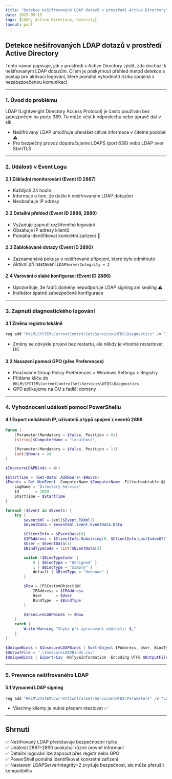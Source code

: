 ```yaml
---
title: "Detekce nešifrovaných LDAP dotazů v prostředí Active Directory"
date: 2025-05-15
tags: [LDAP, Active Directory, Security]
layout: post
---
```


## Detekce nešifrovaných LDAP dotazů v prostředí Active Directory

Tento návod popisuje, jak v prostředí s Active Directory zjistit, zda dochází k nešifrovaným LDAP dotazům. Cílem je poskytnout přehled metod detekce a postup pro aktivaci logování, které pomáhá vyhodnotit rizika spojená s nezabezpečenou komunikací.

---

### 1. Úvod do problému

LDAP (Lightweight Directory Access Protocol) je často používán bez zabezpečení na portu 389. To může vést k odposlechu nebo úpravě dat v síti.

* Nešifrovaný LDAP umožňuje přenášet citlivé informace v čitelné podobě ⚠
* Pro bezpečný provoz doporučujeme LDAPS (port 636) nebo LDAP over StartTLS

---

### 2. Události v Event Logu

#### 2.1 Základní monitorování (Event ID 2887)

* Každých 24 hodin
* Informuje o tom, že došlo k nešifrovaným LDAP dotazům
* Neobsahuje IP adresy

#### 2.2 Detailní přehled (Event ID 2888, 2889)

* Vyžaduje zapnutí rozšířeného logování
* Obsahuje IP adresy klientů
* Pomáhá identifikovat konkrétní zařízení 📌

#### 2.3 Zablokované dotazy (Event ID 2890)

* Zaznamenává pokusy o nešifrované připojení, které bylo odmítnuto
* Aktivní při nastavení `LDAPServerIntegrity = 2`

#### 2.4 Varování o slabé konfiguraci (Event ID 2886)

* Upozorňuje, že řadič domény nepodporuje LDAP signing ani sealing ⚠
* Indikátor špatně zabezpečené konfigurace

---

### 3. Zapnutí diagnostického logování

#### 3.1 Změna registru lokálně

```powershell
reg add "HKLM\SYSTEM\CurrentControlSet\Services\NTDS\Diagnostics" /v "16 LDAP Interface Events" /t REG_DWORD /d 2 /f
```

* Změny se obvykle projeví bez restartu, ale někdy je vhodné restartovat DC

#### 3.2 Nasazení pomocí GPO (přes Preferences)

* Používáme Group Policy Preferences > Windows Settings > Registry
* Přidáme klíče do `HKLM\SYSTEM\CurrentControlSet\Services\NTDS\Diagnostics`
* GPO aplikujeme na OU s řadiči domény

---

### 4. Vyhodnocení událostí pomocí PowerShellu

#### 4.1 Export unikátních IP, uživatelů a typů spojení z eventů 2889

```powershell
Param (
    [Parameter(Mandatory = $false, Position = 0)]
    [string]$ComputerName = "localhost",

    [Parameter(Mandatory = $false, Position = 1)]
    [int]$Hours = 24
)

$InsecureLDAPBinds = @()

$StartTime = (Get-Date).AddHours(-$Hours)
$Events = Get-WinEvent -ComputerName $ComputerName -FilterHashtable @{
    LogName = 'Directory Service'
    Id       = 2889
    StartTime = $StartTime
}

foreach ($Event in $Events) {
    try {
        $eventXml = [xml]$Event.ToXml()
        $EventData = $eventXml.Event.EventData.Data

        $ClientInfo = $EventData[0]
        $IPAddress = $ClientInfo.Substring(0, $ClientInfo.LastIndexOf(":"))
        $User = $EventData[1]
        $BindTypeCode = [int]$EventData[2]

        switch ($BindTypeCode) {
            0 { $BindType = "Unsigned" }
            1 { $BindType = "Simple" }
            default { $BindType = "Unknown" }
        }

        $Row = [PSCustomObject]@{
            IPAddress = $IPAddress
            User      = $User
            BindType  = $BindType
        }

        $InsecureLDAPBinds += $Row
    }
    catch {
        Write-Warning "Chyba při zpracování události: $_"
    }
}

$UniqueBinds = $InsecureLDAPBinds | Sort-Object IPAddress, User, BindType -Unique
$OutputFile = ".\InsecureLDAPBinds.csv"
$UniqueBinds | Export-Csv -NoTypeInformation -Encoding UTF8 $OutputFile
```

---

### 5. Prevence nešifrovaného LDAP

#### 5.1 Vynucení LDAP signing

```powershell
reg add "HKLM\SYSTEM\CurrentControlSet\Services\NTDS\Parameters" /v "LDAPServerIntegrity" /t REG_DWORD /d 2 /f
```

* Všechny klienty je nutné předem otestovat ✅

---

## Shrnutí

✅ Nešifrovaný LDAP představuje bezpečnostní riziko  
✅ Události 2887–2890 poskytují různé úrovně informací  
✅ Detailní logování lze zapnout přes registr nebo GPO  
✅ PowerShell pomáhá identifikovat konkrétní zařízení  
✅ Nastavení LDAPServerIntegrity=2 zvyšuje bezpečnost, ale může přerušit kompatibilitu

